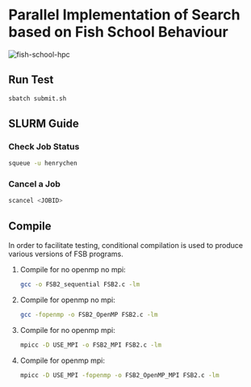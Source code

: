# Parallel Implementation of Search based on Fish School Behaviour
![fish-school-hpc](https://github.com/user-attachments/assets/e6a5b2a9-147f-4eef-8972-9cee061db8d3)


## Run Test

```bash
sbatch submit.sh
```

## SLURM Guide

### Check Job Status

```bash
squeue -u henrychen
```

### Cancel a Job

```bash
scancel <JOBID>
```

## Compile

In order to facilitate testing, conditional compilation is used to produce various versions of FSB programs.

1. Compile for no openmp no mpi:

    ```bash
    gcc -o FSB2_sequential FSB2.c -lm
    ```

2. Compile for openmp no mpi:

    ```bash
    gcc -fopenmp -o FSB2_OpenMP FSB2.c -lm
    ```

3. Compile for no openmp mpi:

    ```bash
    mpicc -D USE_MPI -o FSB2_MPI FSB2.c -lm
    ```

4. Compile for openmp mpi:

    ```bash
    mpicc -D USE_MPI -fopenmp -o FSB2_OpenMP_MPI FSB2.c -lm
    ```
